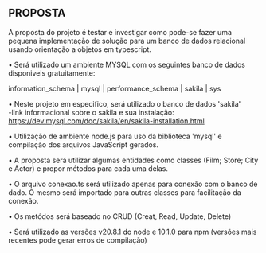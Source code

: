 PROPOSTA
-------------------------------------------------------------------------------------------------------------------------------------------------------------------------------------------------------------

A proposta do projeto é testar e investigar como pode-se fazer uma pequena implementação de solução para um banco de dados relacional usando orientação a objetos em typescript.


• Será utilizado um ambiente MYSQL com os seguintes banco de dados disponiveis gratuitamente: 

information_schema | mysql | performance_schema | sakila | sys                






• Neste projeto em especifico, será utilizado o banco de dados 'sakila'  
 -link informacional sobre o sakila e sua instalação: https://dev.mysql.com/doc/sakila/en/sakila-installation.html



• Utilização de ambiente node.js para uso da biblioteca 'mysql' e compilação dos arquivos JavaScript gerados.

• A proposta será utilizar algumas entidades como classes (Film; Store; City e Actor) e propor métodos para cada uma delas.

• O arquivo conexao.ts será utilizado apenas para conexão com o banco de dado. O mesmo será importado para outras classes para facilitação da conexão.

• Os metódos será baseado no CRUD (Creat, Read, Update, Delete)






• Será utilizado as versões v20.8.1 do node e 10.1.0 para npm (versões mais recentes pode gerar erros de compilação)
